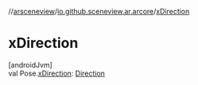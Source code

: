 //[arsceneview](../../index.md)/[io.github.sceneview.ar.arcore](index.md)/[xDirection](x-direction.md)

# xDirection

[androidJvm]\
val Pose.[xDirection](x-direction.md): [Direction](../../../sceneview/io.github.sceneview.math/-direction/index.md)
